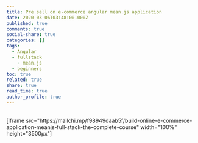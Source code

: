 ```yaml
---
title: Pre sell on e-commerce angular mean.js application
date: 2020-03-06T03:48:00.000Z
published: true
comments: true
social-share: true
categories: []
tags:
  - Angular
  - fullstack
    - mean.js
  - beginners
toc: true
related: true
share: true
read_time: true
author_profile: true
---
```


<p><!-- wp:shortcode --><br />
 [iframe src="https://mailchi.mp/f98949daab5f/build-online-e-commerce-application-meanjs-full-stack-the-complete-course" width="100%" height="3500px"]<br />
<!-- /wp:shortcode --></p>
